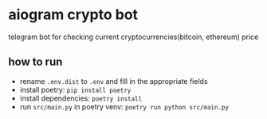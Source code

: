 # aiogram crypto bot

telegram bot for checking current cryptocurrencies(bitcoin, ethereum) price

## how to run

- rename `.env.dist` to `.env` and fill in the appropriate fields
- install poetry: `pip install poetry`
- install dependencies: `poetry install`
- run `src/main.py` in poetry venv: `poetry run python src/main.py`
